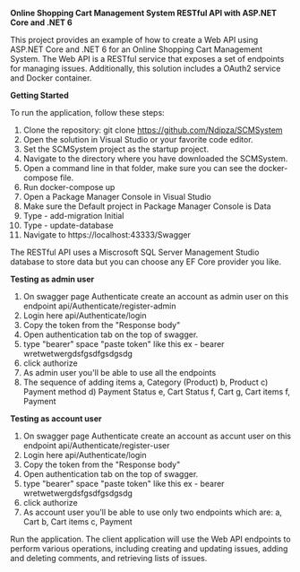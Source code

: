 **Online Shopping Cart Management System RESTful API with ASP.NET Core and .NET 6**

This project provides an example of how to create a Web API using ASP.NET Core and .NET 6 for an Online Shopping Cart Management System. The Web API is a RESTful service that exposes a set of endpoints for managing issues. Additionally, this solution includes a OAuth2 service and Docker container.

**Getting Started**

To run the application, follow these steps:

1. Clone the repository: git clone https://github.com/Ndipza/SCMSystem
2. Open the solution in Visual Studio or your favorite code editor.
3. Set the SCMSystem project as the startup project.
4. Navigate to the directory where you have downloaded the SCMSystem.  
5. Open a command line in that folder, make sure you can see the docker-compose file.  
6. Run docker-compose up
7. Open a Package Manager Console in Visual Studio
8. Make sure the Default project in Package Manager Console is Data
9. Type - add-migration Initial
10. Type - update-database
11. Navigate to https://localhost:43333/Swagger
   
The RESTful API uses a Miscrosoft SQL Server Management Studio database to store data but you can choose any EF Core provider you like. 

**Testing as admin user**

1. On swagger page Authenticate create an account as admin user on this endpoint api/Authenticate/register-admin
2. Login here api/Authenticate/login
3. Copy the token from the "Response body"
4. Open authentication tab on the top of swagger.
5. type "bearer" space "paste token" like this ex - bearer wretwetwergdsfgsdfgsdgsdg
6. click authorize
7. As admin user you'll be able to use all the endpoints
8. The sequence of adding items
	a, Category (Product)
	b, Product
	c) Payment method
	d) Payment Status
	e, Cart Status
	f, Cart
	g, Cart items
	f, Payment
	

**Testing as account user**

1. On swagger page Authenticate create an account as accunt user on this endpoint api/Authenticate/register-user
2. Login here api/Authenticate/login
3. Copy the token from the "Response body"
4. Open authentication tab on the top of swagger.
5. type "bearer" space "paste token" like this ex - bearer wretwetwergdsfgsdfgsdgsdg
6. click authorize
7. As account user you'll be able to use only two endpoints which are:
	a, Cart
	b, Cart items
	c, Payment

Run the application. The client application will use the Web API endpoints to perform various operations, including creating and updating issues, adding and deleting comments, and retrieving lists of issues.
